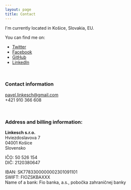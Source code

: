 ```yaml
---
layout: page
title: Contact
---
```


I'm currently located in Košice, Slovakia, EU.

You can find me on:

- [Twitter](https://twitter.com/linkesch)
- [Facebook](https://www.facebook.com/linkesch)
- [GitHub](https://github.com/orthes)
- [LinkedIn](https://www.linkedin.com/in/linkesch)

<br>

### Contact information

[pavel.linkesch@gmail.com](mailto:pavel.linkesch@gmail.com)<br>
+421 910 366 608

<br>

### Address and billing information:

**Linkesch s.r.o.**<br>
Hviezdoslavova 7<br>
04001 Košice<br>
Slovensko

IČO: 50 526 154<br>
DIČ: 2120380647

IBAN: SK7783300000002301091101<br>
SWIFT: FIOZSKBAXXX<br>
Name of a bank: Fio banka, a.s., pobočka zahraničnej banky
